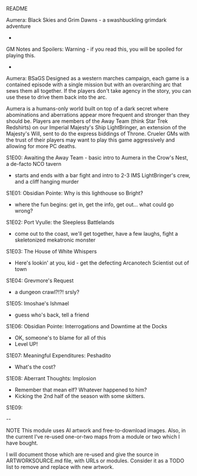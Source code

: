 README


Aumera: Black Skies and Grim Dawns - a swashbuckling grimdark adventure

-

GM Notes and Spoilers: Warning - if you read this, you will be spoiled for playing this. 

- 

Aumera: BSaGS
Designed as a western marches campaign, each game is a contained episode with a single mission but with an overarching arc that sews them all together. If the players don't take agency in the story, you can use these to drive them back into the arc. 

Aumera is a humans-only world built on top of a dark secret where abominations and aberrations appear more frequent and stronger than they should be.  Players are members of the Away Team (think Star Trek Redshirts) on our Imperial Majesty's Ship LightBringer, an extension of the Majesty's Will, sent to do the express biddings of Throne. Crueler GMs with the trust of their players may want to play this game aggressively and allowing for more PC deaths. 

S1E00: Awaiting the Away Team - basic intro to Aumera in the Crow's Nest, a de-facto NCO tavern
 - starts and ends with a bar fight and intro to 2-3 IMS LightBringer's crew, and a cliff hanging murder
 
S1E01: Obsidian Pointe: Why is this lighthouse so Bright? 
 - where the fun begins: get in, get the info, get out... what could go wrong?
   
S1E02: Port Vyulle: the Sleepless Battlelands 
 - come out to the coast, we'll get together, have a few laughs, fight a skeletonized mekatronic monster

S1E03: The House of White Whispers
 - Here's lookin' at you, kid - get the defecting Arcanotech Scientist out of town

S1E04: Grevmore's Request 
 - a dungeon crawl?!?!  srsly?

S1E05: Imoshae's Ishmael
 - guess who's back, tell a friend

S1E06: Obsidian Pointe: Interrogations and Downtime at the Docks
 - OK, someone's to blame for all of this
 - Level UP! 

S1E07: Meaningful Expenditures: Peshadito
 - What's the cost?

S1E08: Aberrant Thoughts: Implosion
 - Remember that mean elf?  Whatever happened to him?
 - Kicking the 2nd half of the season with some skitters.

S1E09: 



--



NOTE
This module uses AI artwork and free-to-download images.  Also, in the current I've re-used one-or-two maps from a module or two which I have bought.   

I will document those which are re-used and give the source in ARTWORKSOURCE.md file, with URLs or modules.  Consider it as a TODO list to remove and replace with new artwork. 


